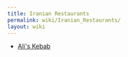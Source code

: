 ```yaml
---
title: Iranian Restaurants
permalink: wiki/Iranian_Restaurants/
layout: wiki
---
```


-   [Ali's Kebab](/wiki/Ali's_Kebab "wikilink")

